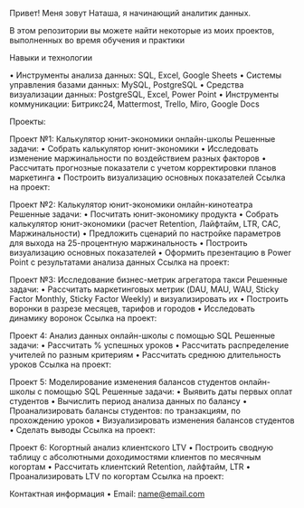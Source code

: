 Привет! Меня зовут Наташа, я начинающий аналитик данных. 

В этом репозитории вы можете найти некоторые из моих проектов, выполненных во время обучения и практики

Навыки и технологии

•	Инструменты анализа данных: SQL, Excel, Google Sheets
•	Системы управления базами данных: MySQL, PostgreSQL
•	Средства визуализации данных: PostgreSQL, Excel, Power Point
•	Инструменты коммуникации: Битрикс24, Mattermost, Trello, Miro, Google Docs

Проекты: 

Проект №1: Калькулятор юнит-экономики онлайн-школы
Решенные задачи:
•	Собрать калькулятор юнит-экономики
•	Исследовать изменение маржинальности по воздействием разных факторов
•	Рассчитать прогнозные показатели с учетом корректировки планов маркетинга
•	Построить визуализацию основных показателей
Ссылка на проект: 

Проект №2: Калькулятор юнит-экономики онлайн-кинотеатра
Решенные задачи:
•	Посчитать юнит-экономику продукта
•	Собрать калькулятор юнит-экономики (расчет Retention, Лайфтайм, LTR, CAC, Маржинальности)
•	Предложить сценарий по настройке параметров для выхода на 25-процентную маржинальность
•	Построить визуализацию основных показателей
•	Оформить презентацию в Power Point с результатами анализа данных
Ссылка на проект: 

Проект №3: Исследование бизнес-метрик агрегатора такси
Решенные задачи:
•	Рассчитать маркетинговых метрик (DAU, MAU, WAU, Sticky Factor Monthly, Sticky Factor Weekly) и визуализировать их
•	Построить воронки в разрезе месяцев, тарифов и городов
•	Исследовать динамику воронок
Ссылка на проект: 

Проект 4: Анализ данных онлайн-школы с помощью SQL
Решенные задачи:
•	Рассчитать % успешных уроков
•	Рассчитать распределение учителей по разным критериям
•	Рассчитать среднюю длительность уроков
Ссылка на проект: 

Проект 5: Моделирование изменения балансов студентов онлайн-школы с помощью SQL
Решенные задачи:
•	Выявить даты первых оплат студентов
•	Вычислить период анализа данных по балансу
•	Проанализировать балансы студентов: по транзакциям, по прохождению уроков
•	Визуализировать изменения балансов студентов
•	Сделать выводы
Ссылка на проект: 

Проект 6: Когортный анализ клиентского LTV
•	Построить сводную таблицу с абсолютными доходимостями клиентов по месячным когортам 
•	Рассчитать клиентский Retention, лайфтайм, LTR 
•	Проанализировать LTV по когортам
Ссылка на проект: 

Контактная информация
•	Email: name@email.com
